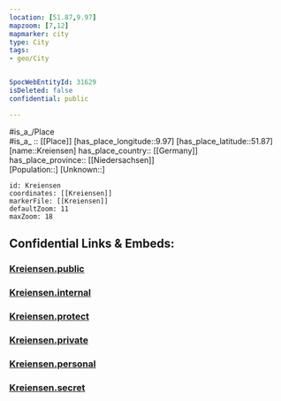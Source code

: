 ```yaml
---
location: [51.87,9.97] 
mapzoom: [7,12] 
mapmarker: city 
type: City
tags:
- geo/City


SpocWebEntityId: 31629
isDeleted: false
confidential: public

---
```

#is_a_/Place  
#is_a_ :: [[Place]] 
[has_place_longitude::9.97] 
[has_place_latitude::51.87] 
[name::Kreiensen] 
has_place_country:: [[Germany]]  
has_place_province:: [[Niedersachsen]]  
[Population::] 
[Unknown::] 


```leaflet
id: Kreiensen
coordinates: [[Kreiensen]] 
markerFile: [[Kreiensen]] 
defaultZoom: 11 
maxZoom: 18
```


## Confidential Links & Embeds: 

### [Kreiensen.public](/_public/\Earth\Continent\Europe\Europe~Central\Germany\Germany~West\Niedersachsen\counties~Niedersachsen\Northeim\cities~Northeim\Einbeck\boroughs~EinbeckKreiensen.public.md) 

### [Kreiensen.internal](/_internal/\Earth\Continent\Europe\Europe~Central\Germany\Germany~West\Niedersachsen\counties~Niedersachsen\Northeim\cities~Northeim\Einbeck\boroughs~EinbeckKreiensen.internal.md) 

### [Kreiensen.protect](/_protect/\Earth\Continent\Europe\Europe~Central\Germany\Germany~West\Niedersachsen\counties~Niedersachsen\Northeim\cities~Northeim\Einbeck\boroughs~EinbeckKreiensen.protect.md) 

### [Kreiensen.private](/_private/\Earth\Continent\Europe\Europe~Central\Germany\Germany~West\Niedersachsen\counties~Niedersachsen\Northeim\cities~Northeim\Einbeck\boroughs~EinbeckKreiensen.private.md) 

### [Kreiensen.personal](/_personal/\Earth\Continent\Europe\Europe~Central\Germany\Germany~West\Niedersachsen\counties~Niedersachsen\Northeim\cities~Northeim\Einbeck\boroughs~EinbeckKreiensen.personal.md) 

### [Kreiensen.secret](/_secret/\Earth\Continent\Europe\Europe~Central\Germany\Germany~West\Niedersachsen\counties~Niedersachsen\Northeim\cities~Northeim\Einbeck\boroughs~EinbeckKreiensen.secret.md)

